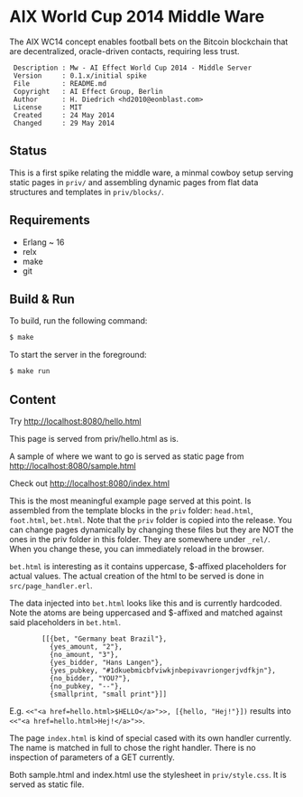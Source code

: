AIX World Cup 2014 Middle Ware
==============================

The AIX WC14 concept enables football bets on the Bitcoin blockchain that are decentralized, oracle-driven contacts, requiring less trust.  

     Description : Mw - AI Effect World Cup 2014 - Middle Server             
     Version     : 0.1.x/initial spike                                       
     File        : README.md
     Copyright   : AI Effect Group, Berlin                                   
     Author      : H. Diedrich <hd2010@eonblast.com>                         
     License     : MIT                                                       
     Created     : 24 May 2014                                               
     Changed     : 29 May 2014                                               

Status
------

This is a first spike relating the middle ware, a minmal cowboy setup serving static pages in `priv/` and assembling dynamic pages from flat data structures and templates in `priv/blocks/`.

Requirements
------------

* Erlang ~ 16
* relx
* make
* git

Build & Run
-----------

To build, run the following command:

``` bash
$ make
```

To start the server in the foreground:

``` bash
$ make run
```

Content
-------

Try [http://localhost:8080/hello.html](http://localhost:8080/hello.html)

This page is served from priv/hello.html as is.


A sample of where we want to go is served as static page from 
[http://localhost:8080/sample.html](http://localhost:8080/sample.html)


Check out [http://localhost:8080/index.html](http://localhost:8080/index.html)

This is the most meaningful example page served at this point. Is assembled from the template blocks in the `priv` folder: `head.html`, `foot.html`, `bet.html`. Note that the `priv` folder is copied into the release. You can change pages dynamically by changing these files but they are NOT the ones in the priv folder in this folder. They are somewhere under `_rel/`. When you change these, you can immediately reload in the browser.

`bet.html` is interesting as it contains uppercase, $-affixed placeholders for actual values. The actual creation of the html to be served is done in `src/page_handler.erl`. 

The data injected into `bet.html` looks like this and is currently hardcoded. Note the atoms are being uppercased and $-affixed and matched against said placeholders in `bet.html`.

```
        [[{bet, "Germany beat Brazil"},
          {yes_amount, "2"},
          {no_amount, "3"},
          {yes_bidder, "Hans Langen"},
          {yes_pubkey, "#1dkuebmicbfviwkjnbepivavriongerjvdfkjn"},
          {no_bidder, "YOU?"},
          {no_pubkey, "--"},
          {smallprint, "small print"}]]
```

E.g. `<<"<a href=hello.html>$HELLO</a>">>, [{hello, "Hej!"}])` results into `<<"<a href=hello.html>Hej!</a>">>`.

The page `index.html` is kind of special cased with its own handler currently. The name is matched in full to chose the right handler. There is no inspection of parameters of a GET currently.

Both sample.html and index.html use the stylesheet in `priv/style.css`. It is served as static file.
